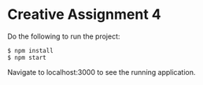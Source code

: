 # Creative Assignment 4

Do the following to run the project:

```
$ npm install
$ npm start
```

Navigate to localhost:3000 to see the running application.
